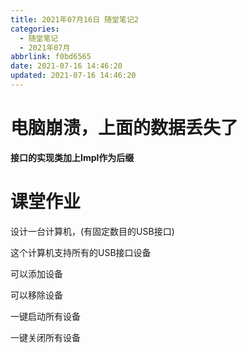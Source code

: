```yaml
---
title: 2021年07月16日 随堂笔记2
categories:
  - 随堂笔记
  - 2021年07月
abbrlink: f0bd6565
date: 2021-07-16 14:46:20
updated: 2021-07-16 14:46:20
---
```

# 电脑崩溃，上面的数据丢失了
**接口的实现类加上Impl作为后缀**

# 课堂作业

设计一台计算机，(有固定数目的USB接口)

这个计算机支持所有的USB接口设备

可以添加设备

可以移除设备

一键启动所有设备

一键关闭所有设备

